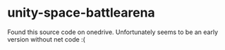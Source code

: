 # unity-space-battlearena

Found this source code on onedrive. Unfortunately seems to be an early version without net code :(
